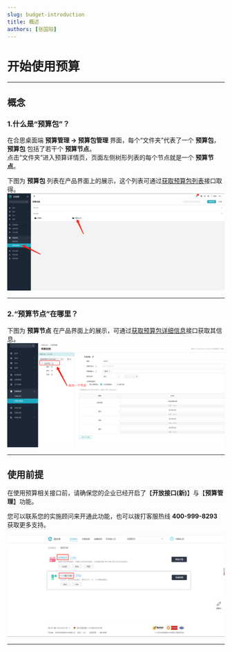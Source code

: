 ```yaml
---
slug: budget-introduction
title: 概述
authors: [张国阳]
---
```


# 开始使用预算

---
## 概念

### 1.什么是“预算包”？

在合思桌面端 **预算管理 -> 预算包管理** 界面，每个“文件夹”代表了一个 **预算包**，**预算包** 包括了若干个 **预算节点**。<br/>
点击“文件夹”进入预算详情页，页面左侧树形列表的每个节点就是一个 **预算节点**。

下图为 **预算包** 列表在产品界面上的展示，这个列表可通过[获取预算包列表](/docs/open-api/budget/get-budget-list)接口取得。
![预算树](images/budgets_index.png)      

---
### 2.“预算节点”在哪里？

下图为 **预算节点** 在产品界面上的展示，可通过[获取预算包详细信息](/docs/open-api/budget/get-budget-details)接口获取其信息。
![预算树详情](images/budget_info.png)

---
## 使用前提
在使用预算相关接口前，请确保您的企业已经开启了【**开放接口(新)**】与【**预算管理**】功能。
    
您可以联系您的实施顾问来开通此功能，也可以拨打客服热线 **400-999-8293** 获取更多支持。

![image](images/预算管理.png)

---










